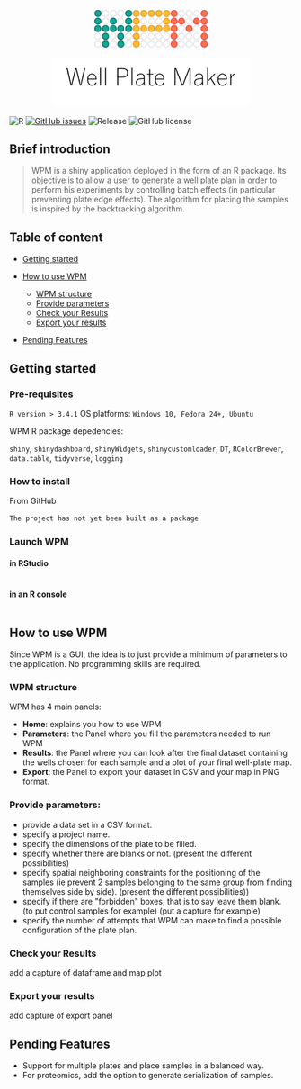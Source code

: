 <p align="center"><img width=40% src="https://github.com/HelBor/wpm/blob/master/inst/wpmApp/www/images/wpm_logo.png"></p>
<p align="center"><img width=70% src="https://github.com/HelBor/wpm/blob/master/inst/wpmApp/www/images/wpm_name.png"></p>


![R](https://img.shields.io/badge/R-v3.4+-blue?style=flat-square)
[![GitHub issues](https://img.shields.io/github/issues/HelBor/wpm?style=flat-square)](https://github.com/HelBor/wpm/issues)
![Release](https://img.shields.io/badge/release-alpha-orange?style=flat-square)
![GitHub license](https://img.shields.io/github/license/HelBor/wpm?style=flat-square)


## Brief introduction

> WPM is a shiny application deployed in the form of an R package.
> Its objective is to allow a user to generate a well plate plan in order to perform his experiments by controlling batch effects (in particular preventing plate edge effects).
> The algorithm for placing the samples is inspired by the backtracking algorithm.

## Table of content
* [Getting started](https://github.com/HelBor/wpm#getting-started)

* [How to use WPM](https://github.com/HelBor/wpm#how-to-use-wpm)
  - [WPM structure](https://github.com/HelBor/wpm#wpm-structure)
  - [Provide parameters](https://github.com/HelBor/wpm#provide-parameters)
  - [Check your Results](https://github.com/HelBor/wpm#check-your-results)
  - [Export your results](https://github.com/HelBor/wpm#export-your-results)

* [Pending Features](https://github.com/HelBor/wpm#pending-features)




## Getting started

### Pre-requisites
`R version > 3.4.1`
OS platforms: `Windows 10, Fedora 24+, Ubuntu`

WPM R package depedencies:

`shiny`, `shinydashboard`, `shinyWidgets`, `shinycustomloader`, `DT`, 
`RColorBrewer`, `data.table`, `tidyverse`, `logging`

### How to install


From GitHub
```R
The project has not yet been built as a package 
```


### Launch WPM

#### in RStudio

```R


```
#### in an R console
```R

```


## How to use WPM

Since WPM is a GUI, the idea is to just provide a minimum of parameters to the application. No programming skills are required.

### WPM structure

WPM has 4 main panels:
* __Home__: explains you how to use WPM
* __Parameters__: the Panel where you fill the parameters needed to run WPM
* __Results__: the Panel where you can look after the final dataset containing the wells chosen for each sample and a plot of your final well-plate map.
* __Export__: the Panel to export your dataset in CSV and your map in PNG format.


### Provide parameters:
* provide a data set in a CSV format.
* specify a project name.
* specify the dimensions of the plate to be filled.
* specify whether there are blanks or not. (present the different possibilities)
* specify spatial neighboring constraints for the positioning of the samples (ie prevent 2 samples belonging to the same group from finding themselves side by side). (present the different possibilities))
* specify if there are "forbidden" boxes, that is to say leave them blank. (to put control samples for example) (put a capture for example)
* specify the number of attempts that WPM can make to find a possible configuration of the plate plan.


### Check your Results

add a capture of dataframe and map plot

### Export your results

add capture of export panel

## Pending Features

* Support for multiple plates and place samples in a balanced way.
* For proteomics, add the option to generate serialization of samples.